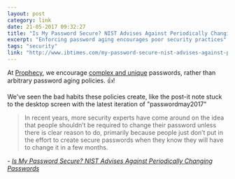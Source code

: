 ```yaml
---
layout: post
category: link
date: 21-05-2017 09:32:27
title: "Is My Password Secure? NIST Advises Against Periodically Changing Passwords"
excerpt: "Enforcing password aging encourages poor security practices"
tags: "security"
link: "http://www.ibtimes.com/my-password-secure-nist-advises-against-periodically-changing-passwords-2541293"
---
```

At [Prophecy](http://www.prophecy.net.nz), we encourage [complex and unique](http://www.1password.com) passwords, rather than arbitrary password aging policies. :+1:!

We've seen the bad habits these policies create, like the post-it note stuck to the desktop screen with the latest iteration of "passwordmay2017"

> In recent years, more security experts have come around on the idea that people shouldn’t be required to change their password unless there is clear reason to do, primarily because people just don’t put in the effort to create secure passwords when they know they will have to change it in a few months.

 <cite>- [Is My Password Secure? NIST Advises Against Periodically Changing Passwords](http://www.ibtimes.com/my-password-secure-nist-advises-against-periodically-changing-passwords-2541293)</cite>
